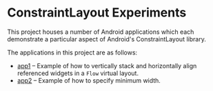 # ConstraintLayout Experiments

This project houses a number of Android applications which each demonstrate a particular aspect of Android's ConstraintLayout library.

The applications in this project are as follows:

* [app1](app1) – Example of how to vertically stack and horizontally align referenced widgets in a `Flow` virtual layout. 
* [app2](app2) – Example of how to specify minimum width. 
